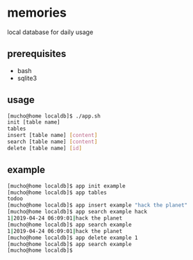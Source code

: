 # memories

local database for daily usage

## prerequisites

- bash
- sqlite3

## usage

``` bash
[mucho@home localdb]$ ./app.sh 
init [table name]
tables
insert [table name] [content]
search [table name] [content]
delete [table name] [id]

```

## example

``` bash
[mucho@home localdb]$ app init example
[mucho@home localdb]$ app tables
todoo
[mucho@home localdb]$ app insert example "hack the planet"
[mucho@home localdb]$ app search example hack
1|2019-04-24 06:09:01|hack the planet
[mucho@home localdb]$ app search example
1|2019-04-24 06:09:01|hack the planet
[mucho@home localdb]$ app delete example 1
[mucho@home localdb]$ app search example
[mucho@home localdb]$ 
```
